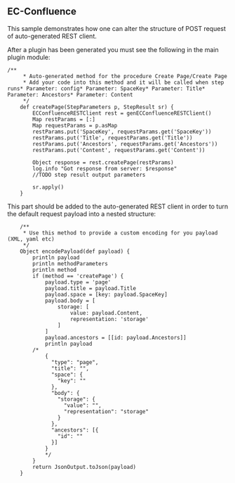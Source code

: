 ## EC-Confluence

This sample demonstrates how one can alter the structure of POST request of
auto-generated REST client.


After a plugin has been generated you must see the following in the main plugin module:

```
/**
     * Auto-generated method for the procedure Create Page/Create Page
     * Add your code into this method and it will be called when step runs* Parameter: config* Parameter: SpaceKey* Parameter: Title* Parameter: Ancestors* Parameter: Content
     */
    def createPage(StepParameters p, StepResult sr) {
        ECConfluenceRESTClient rest = genECConfluenceRESTClient()
        Map restParams = [:]
        Map requestParams = p.asMap
        restParams.put('SpaceKey', requestParams.get('SpaceKey'))
        restParams.put('Title', requestParams.get('Title'))
        restParams.put('Ancestors', requestParams.get('Ancestors'))
        restParams.put('Content', requestParams.get('Content'))

        Object response = rest.createPage(restParams)
        log.info "Got response from server: $response"
        //TODO step result output parameters

        sr.apply()
    }
```

This part should be added to the auto-generated REST client in order to turn the default
request payload into a nested structure:

```
    /**
     * Use this method to provide a custom encoding for you payload (XML, yaml etc)
     */
    Object encodePayload(def payload) {
        println payload
        println methodParameters
        println method
        if (method == 'createPage') {
            payload.type = 'page'
            payload.title = payload.Title
            payload.space = [key: payload.SpaceKey]
            payload.body = [
                storage: [
                    value: payload.Content,
                    representation: 'storage'
                ]
            ]
            payload.ancestors = [[id: payload.Ancestors]]
            println payload
        /*
            {
              "type": "page",
              "title": "",
              "space": {
                "key": ""
              },
              "body": {
                "storage": {
                  "value": "",
                  "representation": "storage"
                }
              },
              "ancestors": [{
                "id": ""
              }]
            }
            */
        }
        return JsonOutput.toJson(payload)
    }
```
